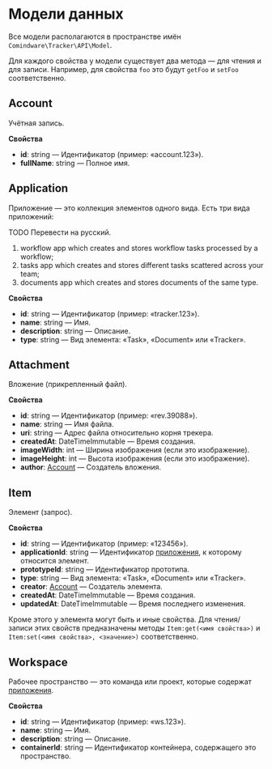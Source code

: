 # Модели данных

Все модели располагаются в пространстве имён `Comindware\Tracker\API\Model`.

Для каждого свойства у модели существует два метода — для чтения и для записи. Например, для
свойства `foo` это будут `getFoo` и `setFoo` соответственно.

## Account

Учётная запись.

**Свойства**

- **id**: string — Идентификатор (пример: «account.123»).
- **fullName**: string — Полное имя.

## Application

Приложение — это коллекция элементов одного вида. Есть три вида приложений:

TODO Перевести на русский.

1. workflow app which creates and stores workflow tasks processed by a workflow;
2. tasks app which creates and stores different tasks scattered across your team;
3. documents app which creates and stores documents of the same type.

**Свойства**

- **id**: string — Идентификатор (пример: «tracker.123»).
- **name**: string — Имя.
- **description**: string — Описание.
- **type**: string — Вид элемента: «Task», «Document» или «Tracker».

## Attachment

Вложение (прикрепленный файл).

**Свойства**

- **id**: string — Идентификатор (пример: «rev.39088»).
- **name**: string — Имя файла.
- **uri**: string — Адрес файла относительно корня трекера.
- **createdAt**: DateTimeImmutable — Время создания.
- **imageWidth**: int — Ширина изображения (если это изображение).
- **imageHeight**: int — Высота изображения (если это изображение).
- **author**: [Account](#account) — Создатель вложения.

## Item

Элемент (запрос).

**Свойства**

- **id**: string — Идентификатор (пример: «123456»).
- **applicationId**: string — Идентификатор [приложения](#application), к которому относится
  элемент.
- **prototypeId**: string — Идентификатор прототипа.
- **type**: string — Вид элемента: «Task», «Document» или «Tracker».
- **creator**: [Account](#account) — Создатель элемента.
- **createdAt**: DateTimeImmutable — Время создания.
- **updatedAt**: DateTimeImmutable — Время последнего изменения.

Кроме этого у элемента могут быть и иные свойства. Для чтения/записи этих свойств предназначены
методы `Item:get(<имя свойства>)` и `Item:set(<имя свойства>, <значение>)` соответственно.

## Workspace

Рабочее пространство — это команда или проект, которые содержат [приложения](#application).

**Свойства**

- **id**: string — Идентификатор (пример: «ws.123»).
- **name**: string — Имя.
- **description**: string — Описание.
- **containerId**: string — Идентификатор контейнера, содержащего это пространство.
